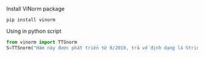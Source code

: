 Install ViNorm package
```
pip install vinorm
```
Using in python script
```python
from vinorm import TTSnorm
S=TTSnorm("Hàm này được phát triển từ 8/2019, trả về định dạng là String đã được chuẩn hóa.")
```